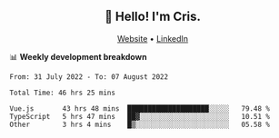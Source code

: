 
<h2 align="center">👋 Hello! I'm Cris.</h2>
<p align="center">
  <a href="https://www.criscunas.dev">Website</a> •
  <a href="https://www.linkedin.com/in/cristophercunas/">LinkedIn</a>
</p>


📊 **Weekly development breakdown**
<!--START_SECTION:waka-->

```text
From: 31 July 2022 - To: 07 August 2022

Total Time: 46 hrs 25 mins

Vue.js       43 hrs 48 mins  ████████████████████░░░░░   79.48 %
TypeScript   5 hrs 47 mins   ██▓░░░░░░░░░░░░░░░░░░░░░░   10.51 %
Other        3 hrs 4 mins    █▒░░░░░░░░░░░░░░░░░░░░░░░   05.58 %
```

<!--END_SECTION:waka-->
